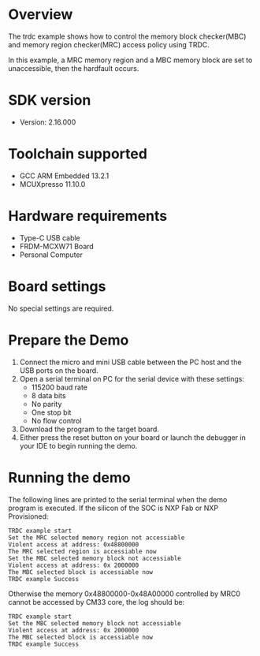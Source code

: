 Overview
========
The trdc example shows how to control the memory block checker(MBC) and memory region checker(MRC) access
policy using TRDC.

In this example, a MRC memory region and a MBC memory block are set to unaccessible, then
the hardfault occurs.

SDK version
===========
- Version: 2.16.000

Toolchain supported
===================
- GCC ARM Embedded  13.2.1
- MCUXpresso  11.10.0

Hardware requirements
=====================
- Type-C USB cable
- FRDM-MCXW71 Board
- Personal Computer

Board settings
==============
No special settings are required.

Prepare the Demo
================
1. Connect the micro and mini USB cable between the PC host and the USB ports on the board.
2. Open a serial terminal on PC for the serial device with these settings:
    - 115200 baud rate
    - 8 data bits
    - No parity
    - One stop bit
    - No flow control
3. Download the program to the target board.
4. Either press the reset button on your board or launch the debugger in your IDE to begin running
   the demo.

Running the demo
================
The following lines are printed to the serial terminal when the demo program is executed.
If the silicon of the SOC is NXP Fab or NXP Provisioned:
~~~~~~~~~~~~~~~~~~~~~~~~~~~~~~~~~~~~~~~~
TRDC example start
Set the MRC selected memory region not accessiable
Violent access at address: 0x48800000
The MRC selected region is accessiable now
Set the MBC selected memory block not accessiable
Violent access at address: 0x 2000000
The MBC selected block is accessiable now
TRDC example Success
~~~~~~~~~~~~~~~~~~~~~~~~~~~~~~~~~~~~~~~~
Otherwise the memory 0x48800000-0x48A00000 controlled by MRC0 cannot be accessed by CM33 core, the log should be:
~~~~~~~~~~~~~~~~~~~~~~~~~~~~~~~~~~~~~~~~
TRDC example start
Set the MBC selected memory block not accessiable
Violent access at address: 0x 2000000
The MBC selected block is accessiable now
TRDC example Success
~~~~~~~~~~~~~~~~~~~~~~~~~~~~~~~~~~~~~~~~
